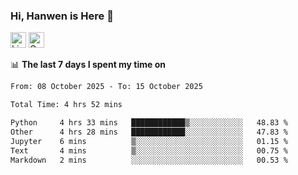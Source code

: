 ### Hi, Hanwen is Here 👋
<p>
	<a href="https://www.linkedin.com/in/liu-hanwen/"><img src="https://img.shields.io/badge/@hanwen-0A66C2?style=flat&logo=LinkedIn&logoColor=white" alt="Linkedin"  height="25px"/></a> 
	<a href="https://scholar.google.com/citations?user=HDF0su0AAAAJ"><img src="https://img.shields.io/badge/scholar-4385FE.svg?&style=plastic&logo=google-scholar&logoColor=white" alt="Google Scholar" height="25px"> </a>
</p>

📊 **The last 7 days I spent my time on** 
<!--START_SECTION:waka-->

```txt
From: 08 October 2025 - To: 15 October 2025

Total Time: 4 hrs 52 mins

Python     4 hrs 33 mins   ████████████▒░░░░░░░░░░░░   48.83 %
Other      4 hrs 28 mins   ████████████░░░░░░░░░░░░░   47.83 %
Jupyter    6 mins          ▒░░░░░░░░░░░░░░░░░░░░░░░░   01.15 %
Text       4 mins          ▒░░░░░░░░░░░░░░░░░░░░░░░░   00.75 %
Markdown   2 mins          ░░░░░░░░░░░░░░░░░░░░░░░░░   00.53 %
```

<!--END_SECTION:waka-->


<!--
**david990917/david990917** is a ✨ _special_ ✨ repository because its `README.md` (this file) appears on your GitHub profile.

Here are some ideas to get you started:

- 🔭 I’m currently working on ...
- 🌱 I’m currently learning ...
- 👯 I’m looking to collaborate on ...
- 🤔 I’m looking for help with ...
- 💬 Ask me about ...
- 📫 How to reach me: ...
- 😄 Pronouns: ...
- ⚡ Fun fact: ...
-->
